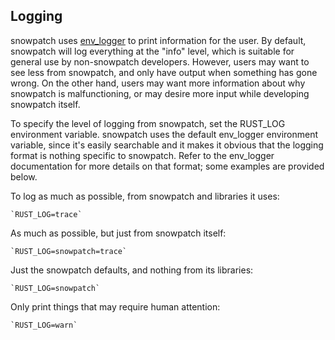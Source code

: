 Logging
-------

snowpatch uses [env_logger](https://rust-lang-nursery.github.io/log/env_logger/index.html) to print information for the user.  By default, snowpatch will log everything at the "info" level, which is suitable for general use by non-snowpatch developers.  However, users may want to see less from snowpatch, and only have output when something has gone wrong.  On the other hand, users may want more information about why snowpatch is malfunctioning, or may desire more input while developing snowpatch itself.

To specify the level of logging from snowpatch, set the RUST_LOG environment variable.  snowpatch uses the default env_logger environment variable, since it's easily searchable and it makes it obvious that the logging format is nothing specific to snowpatch.  Refer to the env_logger documentation for more details on that format; some examples are provided below.

To log as much as possible, from snowpatch and libraries it uses:

	`RUST_LOG=trace`

As much as possible, but just from snowpatch itself:

	`RUST_LOG=snowpatch=trace`

Just the snowpatch defaults, and nothing from its libraries:

	`RUST_LOG=snowpatch`

Only print things that may require human attention:

	`RUST_LOG=warn`
